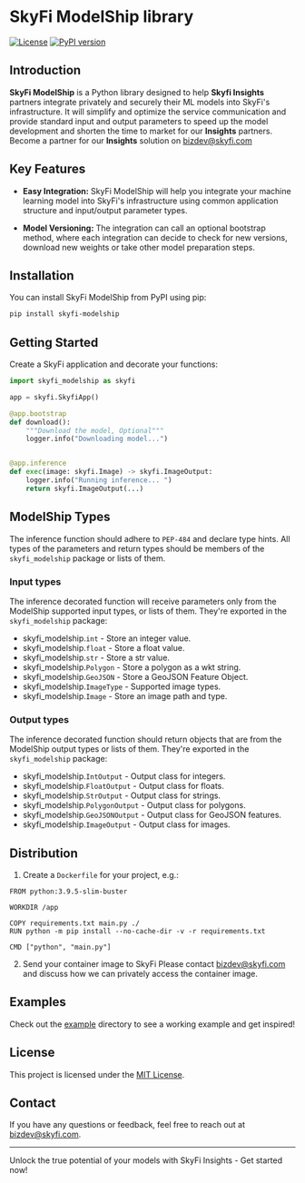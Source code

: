 # SkyFi ModelShip library

[![License](https://img.shields.io/badge/License-MIT-blue.svg)](LICENSE)
[![PyPI version](https://badge.fury.io/py/skyfi-modelship.svg)](https://badge.fury.io/py/skyfi-modelship)

## Introduction

**SkyFi ModelShip** is a Python library designed to help **Skyfi Insights** partners integrate privately and securely their ML models into SkyFi's infrastructure. It will simplify and optimize the service communication and provide standard input and output parameters to speed up the model development and shorten the time to market for our **Insights** partners. Become a partner for our **Insights** solution on bizdev@skyfi.com

## Key Features

- **Easy Integration:** SkyFi ModelShip will help you integrate your machine learning model into SkyFi's infrastructure using common application structure and input/output parameter types.

- **Model Versioning:** The integration can call an optional bootstrap method, where each integration can decide to check for new versions, download new weights or take other model preparation steps.


## Installation

You can install SkyFi ModelShip from PyPI using pip:

```bash
pip install skyfi-modelship
```

## Getting Started
Create a SkyFi application and decorate your functions:

```python
import skyfi_modelship as skyfi

app = skyfi.SkyfiApp()

@app.bootstrap
def download():
    """Download the model, Optional"""
    logger.info("Downloading model...")


@app.inference
def exec(image: skyfi.Image) -> skyfi.ImageOutput:
    logger.info("Running inference... ")
    return skyfi.ImageOutput(...)

```


## ModelShip Types
The inference function should adhere to `PEP-484` and declare type hints. All types of the parameters and return types should be members of the `skyfi_modelship` package or lists of them.

### Input types
The inference decorated function will receive parameters only from the ModelShip supported input types, or lists of them. They're exported in the `skyfi_modelship` package:

- skyfi_modelship.`int` - Store an integer value.
- skyfi_modelship.`float` - Store a float value.
- skyfi_modelship.`str` - Store a str value.
- skyfi_modelship.`Polygon` - Store a polygon as a wkt string.
- skyfi_modelship.`GeoJSON` - Store a GeoJSON Feature Object.
- skyfi_modelship.`ImageType` - Supported image types.
- skyfi_modelship.`Image` - Store an image path and type.

### Output types
The inference decorated function should return objects that are from the ModelShip output types or lists of them. They're exported in the `skyfi_modelship` package:

- skyfi_modelship.`IntOutput` - Output class for integers.
- skyfi_modelship.`FloatOutput` - Output class for floats.
- skyfi_modelship.`StrOutput` - Output class for strings.
- skyfi_modelship.`PolygonOutput` - Output class for polygons.
- skyfi_modelship.`GeoJSONOutput` - Output class for GeoJSON features.
- skyfi_modelship.`ImageOutput` - Output class for images.

## Distribution
1. Create a `Dockerfile` for your project, e.g.:
```
FROM python:3.9.5-slim-buster

WORKDIR /app

COPY requirements.txt main.py ./
RUN python -m pip install --no-cache-dir -v -r requirements.txt

CMD ["python", "main.py"]

```

2. Send your container image to SkyFi
Please contact bizdev@skyfi.com and discuss how we can privately access the container image.

## Examples

Check out the [example](https://github.com/optisense/skyfi-modelship/tree/main/example) directory to see a working example and get inspired!

## License

This project is licensed under the [MIT License](https://github.com/optisense/skyfi-modelship/tree/main/LICENSE).

## Contact

If you have any questions or feedback, feel free to reach out at [bizdev@skyfi.com](mailto:bizdev@skyfi.com).

---

Unlock the true potential of your models with SkyFi Insights - Get started now!
